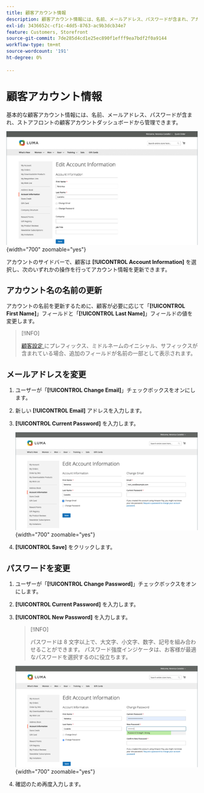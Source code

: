 ```yaml
---
title: 顧客アカウント情報
description: 顧客アカウント情報には、名前、メールアドレス、パスワードが含まれ、アカウントダッシュボードから管理できます。
exl-id: 3436652c-cf1c-4dd5-8763-ac9b3dcb34e7
feature: Customers, Storefront
source-git-commit: 7de285d4cd1e25ec890f1efff9ea7bdf2f0a9144
workflow-type: tm+mt
source-wordcount: '191'
ht-degree: 0%

---
```


# 顧客アカウント情報

基本的な顧客アカウント情報には、名前、メールアドレス、パスワードが含まれ、ストアフロントの顧客アカウントダッシュボードから管理できます。

![&#x200B; 店舗店舗等の口座情報 &#x200B;](assets/account-dashboard-account-information-storefront.png){width="700" zoomable="yes"}

アカウントのサイドバーで、顧客は **[!UICONTROL Account Information]** を選択し、次のいずれかの操作を行ってアカウント情報を更新できます。

## アカウント名の名前の更新

アカウントの名前を更新するために、顧客が必要に応じて「**[!UICONTROL First Name]**」フィールドと「**[!UICONTROL Last Name]**」フィールドの値を変更します。

>[!INFO]
>
>[&#x200B; 顧客設定 &#x200B;](../configuration-reference/customers/customer-configuration.md) にプレフィックス、ミドルネームのイニシャル、サフィックスが含まれている場合、追加のフィールドが名前の一部として表示されます。

## メールアドレスを変更

1. ユーザーが「**[!UICONTROL Change Email]**」チェックボックスをオンにします。

1. 新しい **[!UICONTROL Email]** アドレスを入力します。

1. **[!UICONTROL Current Password]** を入力します。

   ![&#x200B; メールアドレスの変更 &#x200B;](assets/account-dashboard-account-information-change-email-address.png){width="700" zoomable="yes"}

1. **[!UICONTROL Save]** をクリックします。

## パスワードを変更

1. ユーザーが「**[!UICONTROL Change Password]**」チェックボックスをオンにします。

1. **[!UICONTROL Current Password]** を入力します。

1. **[!UICONTROL New Password]** を入力します。

   >[!INFO]
   >
   >パスワードは 8 文字以上で、大文字、小文字、数字、記号を組み合わせることができます。 パスワード強度インジケータは、お客様が最適なパスワードを選択するのに役立ちます。

   ![&#x200B; パスワードの変更 &#x200B;](assets/account-dashboard-account-information-change-password.png){width="700" zoomable="yes"}

1. 確認のため再度入力します。
